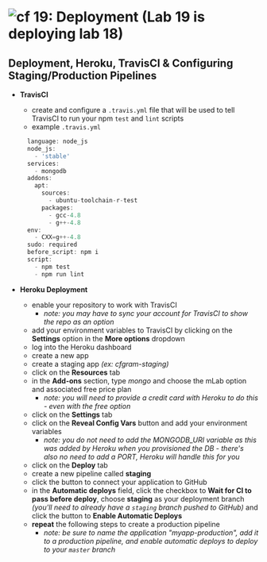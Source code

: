 ![cf](http://i.imgur.com/7v5ASc8.png) 19: Deployment (Lab 19 is deploying lab 18)
=====================================

## Deployment, Heroku, TravisCI & Configuring Staging/Production Pipelines
  * **TravisCI**
    * create and configure a `.travis.yml` file that will be used to tell TravisCI to run your npm `test` and `lint` scripts
    * example `.travis.yml`

    ``` javascript
      language: node_js
      node_js:
        - 'stable'
      services:
        - mongodb
      addons:
        apt:
          sources:
            - ubuntu-toolchain-r-test
          packages:
            - gcc-4.8
            - g++-4.8
      env:
        - CXX=g++-4.8
      sudo: required
      before_script: npm i
      script:
        - npm test
        - npm run lint
    ```

  * **Heroku Deployment**
    - enable your repository to work with TravisCI
      - *note: you may have to sync your account for TravisCI to show the repo as an option*
    - add your environment variables to TravisCI by clicking on the **Settings** option in the **More options** dropdown
    - log into the Heroku dashboard
    - create a new app
    - create a staging app *(ex: cfgram-staging)*
    - click on the **Resources** tab
    - in the **Add-ons** section, type *mongo* and choose the mLab option and associated free price plan
      - *note: you will need to provide a credit card with Heroku to do this - even with the free option*
    - click on the **Settings** tab
    - click on the **Reveal Config Vars** button and add your environment variables
      - *note: you do not need to add the MONGODB_URI variable as this was added by Heroku when you provisioned the DB - there's also no need to add a PORT, Heroku will handle this for you*
    - click on the **Deploy** tab
    - create a new pipeline called **staging**
    - click the button to connect your application to GitHub
    - in the **Automatic deploys** field, click the checkbox to **Wait for CI to pass before deploy**, choose **staging** as your deployment branch *(you'll need to already have a `staging` branch pushed to GitHub)* and click the button to **Enable Automatic Deploys**
    - **repeat** the following steps to create a production pipeline
      - *note: be sure to name the application "myapp-production", add it to a production pipeline, and enable automatic deploys to deploy to your `master` branch*
